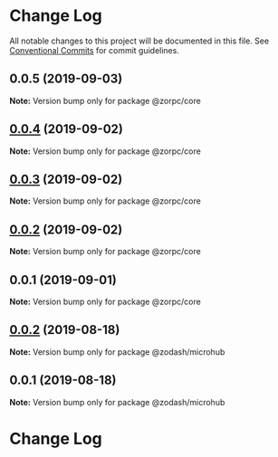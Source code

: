 # Change Log

All notable changes to this project will be documented in this file.
See [Conventional Commits](https://conventionalcommits.org) for commit guidelines.

## 0.0.5 (2019-09-03)

**Note:** Version bump only for package @zorpc/core





## [0.0.4](https://github.com/zcorky/zodash/compare/@zorpc/core@0.0.3...@zorpc/core@0.0.4) (2019-09-02)

**Note:** Version bump only for package @zorpc/core





## [0.0.3](https://github.com/zcorky/zodash/compare/@zorpc/core@0.0.2...@zorpc/core@0.0.3) (2019-09-02)

**Note:** Version bump only for package @zorpc/core





## [0.0.2](https://github.com/zcorky/zodash/compare/@zorpc/core@0.0.1...@zorpc/core@0.0.2) (2019-09-02)

**Note:** Version bump only for package @zorpc/core





## 0.0.1 (2019-09-01)

**Note:** Version bump only for package @zorpc/core





## [0.0.2](https://github.com/zcorky/zodash/compare/@zodash/microhub@0.0.1...@zodash/microhub@0.0.2) (2019-08-18)

**Note:** Version bump only for package @zodash/microhub





## 0.0.1 (2019-08-18)

**Note:** Version bump only for package @zodash/microhub





# Change Log
